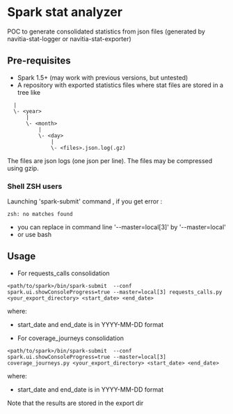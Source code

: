 # Spark stat analyzer

POC to generate consolidated statistics from json files (generated by navitia-stat-logger or navitia-stat-exporter)

## Pre-requisites

* Spark 1.5+ (may work with previous versions, but untested)
* A repository with exported statistics files where stat files are stored in a tree like

```
  |
  \- <year>
      |
      \- <month>
          |
          \- <day>
              |
              \- <files>.json.log(.gz)
```

The files are json logs (one json per line). The files may be compressed using gzip.

### Shell ZSH users

Launching 'spark-submit' command , if you get error :

    zsh: no matches found
    
- you can replace in command line '--master=local[3]' by '--master=local'
- or use bash


## Usage

* For requests_calls consolidation
```
<path/to/spark>/bin/spark-submit  --conf spark.ui.showConsoleProgress=true --master=local[3] requests_calls.py <your_export_directory> <start_date> <end_date>
```

where:
* start_date and end_date is in YYYY-MM-DD format

* For coverage_journeys consolidation
```
<path/to/spark>/bin/spark-submit  --conf spark.ui.showConsoleProgress=true --master=local[3] coverage_journeys.py <your_export_directory> <start_date> <end_date>
```

where:
* start_date and end_date is in YYYY-MM-DD format

Note that the results are stored in the export dir
